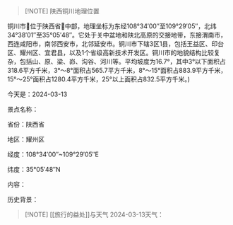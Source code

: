 
> [!NOTE] 陕西铜川地理位置
> 
铜川市位于陕西省中部，地理坐标为东经108°34′00″至109°29′05″，北纬34°38′01″至35°05′48″。它处于关中盆地和陕北高原的交接地带，东接渭南市，西连咸阳市，南邻西安市，北邻延安市。铜川市下辖3区1县，包括王益区、印台区、耀州区、宜君县，以及1个省级高新技术开发区。铜川市的地貌结构比较复杂，包括山、原、梁、峁、沟谷、河川等。平均坡度为16.7°，其中3°以下面积占318.6平方千米，3°～8°面积占565.7平方千米，8°～15°面积占883.9平方千米，15°～25°面积占1280.4平方千米，25°以上面积占832.5平方千米。)

今天是：2024-03-13

景点名称：

省份：陕西省

地区：耀州区

经度：108°34′00″~109°29′05″E

纬度：35°05′48″N

内容：

历史背景：

> [!NOTE] [[旅行的益处]]与天气
2024-03-13天气：
